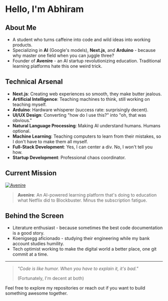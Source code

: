 # Hello, I'm Abhiram

## About Me

- A student who turns caffeine into code and wild ideas into working products.
- Specializing in **AI** (Google's models), **Next.js**, and **Arduino** - because why master one field when you can juggle three?
- Founder of **Avenire** - an AI startup revolutionizing education. Traditional learning platforms hate this one weird trick.

## Technical Arsenal

- **Next.js**: Creating web experiences so smooth, they make butter jealous.
- **Artificial Intelligence**: Teaching machines to think, still working on teaching myself.
- **Arduino**: Hardware whisperer (success rate: surprisingly decent).
- **UI/UX Design**: Converting "how do I use this?" into "oh, that was obvious."
- **Natural Language Processing**: Making AI understand humans. Humans optional.
- **Machine Learning**: Teaching computers to learn from their mistakes, so I don't have to make them all myself.
- **Full-Stack Development**: Yes, I can center a div. No, I won't tell you how.
- **Startup Development**: Professional chaos coordinator.

## Current Mission

[![Avenire](https://github-readme-stats.vercel.app/api/pin/?username=aether6430&repo=Avenire)](https://github.com/aether6430/Avenire)

> **Avenire**: An AI-powered learning platform that's doing to education what Netflix did to Blockbuster. Minus the subscription fatigue.

## Behind the Screen

- Literature enthusiast - because sometimes the best code documentation is a good story.
- Koenigsegg aficionado - studying their engineering while my bank account studies humility.
- Tech optimist working to make the digital world a better place, one git commit at a time.

---

> _"Code is like humor. When you have to explain it, it's bad."_ 
> 
> (Fortunately, I'm decent at both)

Feel free to explore my repositories or reach out if you want to build something awesome together.

